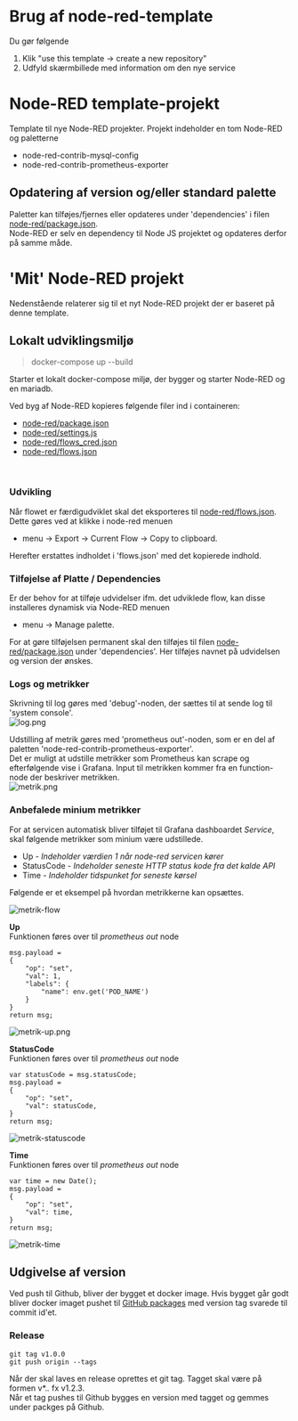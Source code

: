 # Brug af node-red-template
Du gør følgende
1. Klik "use this template -> create a new repository"
2. Udfyld skærmbillede med information om den nye service

# Node-RED template-projekt
Template til nye Node-RED projekter.
Projekt indeholder en tom Node-RED og paletterne
* node-red-contrib-mysql-config
* node-red-contrib-prometheus-exporter

## Opdatering af version og/eller standard palette
Paletter kan tilføjes/fjernes eller opdateres under 'dependencies' i filen [node-red/package.json](node-red/package.json).
<br>
Node-RED er selv en dependency til Node JS projektet og opdateres derfor på samme måde.

# 'Mit' Node-RED projekt
Nedenstående relaterer sig til et nyt Node-RED projekt der er baseret på denne template.

## Lokalt udviklingsmiljø
> docker-compose up --build

Starter et lokalt docker-compose miljø, der bygger og starter Node-RED og en mariadb.

Ved byg af Node-RED kopieres følgende filer ind i containeren:
* [node-red/package.json](node-red/package.json)
* [node-red/settings.js](node-red/settings.js)
* [node-red/flows_cred.json](node-red/flows_cred.json)
* [node-red/flows.json](node-red/flows.json)
<br>

### Udvikling
Når flowet er færdigudviklet skal det eksporteres til [node-red/flows.json](node-red/flows.json).
<br>
Dette gøres ved at klikke i node-red menuen
* menu -> Export -> Current Flow -> Copy to clipboard. 

Herefter erstattes indholdet i 'flows.json' med det kopierede indhold.

### Tilføjelse af Platte / Dependencies
Er der behov for at tilføje udvidelser ifm. det udviklede flow, kan disse installeres dynamisk via Node-RED menuen
* menu -> Manage palette.

For at gøre tilføjelsen permanent skal den tilføjes til filen [node-red/package.json](node-red/package.json) under 'dependencies'. Her tilføjes navnet på udvidelsen og version der ønskes.
<br>

### Logs og metrikker
Skrivning til log gøres med 'debug'-noden, der sættes til at sende log til 'system console'.
<br>
![log.png](images/log.png)

Udstilling af metrik gøres med 'prometheus out'-noden, som er en del af paletten 'node-red-contrib-prometheus-exporter'.
<br>
Det er muligt at udstille metrikker som Prometheus kan scrape og efterfølgende vise i Grafana. 
Input til metrikken kommer fra en function-node der beskriver metrikken.
<br>
![metrik.png](images/metrik.png)

### Anbefalede minium metrikker
For at servicen automatisk bliver tilføjet til Grafana dashboardet *Service*, skal følgende metrikker som minium være udstillede.   

- Up *- Indeholder værdien 1 når node-red servicen kører*
- StatusCode *- Indeholder seneste HTTP status kode fra det kalde API*
- Time *- Indeholder tidspunket for seneste kørsel*

Følgende er et eksempel på hvordan metrikkerne kan opsættes. 

![metrik-flow](images/metrik-flow.png)

**Up**  
Funktionen føres over til *prometheus out* node
```
msg.payload =
{
    "op": "set",
    "val": 1,
    "labels": {
        "name": env.get('POD_NAME')
    }
}
return msg;
```
![metrik-up.png](images/metrik-up.png)

**StatusCode**   
Funktionen føres over til *prometheus out* node   
```
var statusCode = msg.statusCode;
msg.payload =
{
    "op": "set",
    "val": statusCode,
}
return msg;
```
![metrik-statuscode](images/metrik-statuscode.png)

**Time**   
Funktionen føres over til *prometheus out* node   
```
var time = new Date();
msg.payload =
{
    "op": "set",
    "val": time,
}
return msg;
```
![metrik-time](images/metrik-time.png)


## Udgivelse af version
Ved push til Github, bliver der bygget et docker image. Hvis bygget går godt bliver docker imaget pushet til [GitHub packages](https://github.com/orgs/Randers-Kommune-Digitalisering/packages) med version tag svarede til commit id'et. 

### Release
```
git tag v1.0.0
git push origin --tags
```

Når der skal laves en release oprettes et git tag. Tagget skal være på formen v*.*.* fx v1.2.3.
<br>
Når et tag pushes til Github bygges en version med tagget og gemmes under packges på Github.
